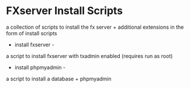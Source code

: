 # FXserver Install Scripts
a collection of scripts to install the fx server + additional extensions in the form of install scripts


- install fxserver - 

a script to install fxserver with txadmin enabled (requires run as root)

- install phpmyadmin - 

a script to install a database + phpmyadmin
